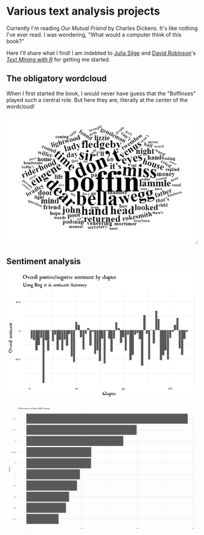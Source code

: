 # Various text analysis projects

Currently I'm reading *Our Mutual Friend* by Charles Dickens. It's like nothing I've ever read. I was wondering, "What would a computer think of this book?"

Here I'll share what I find! I am indebted to [Julia Silge](https://twitter.com/juliasilge) and [David Robinson](https://twitter.com/drob)'s [*Text Mining with R*](https://www.tidytextmining.com/) for getting me started.

## The obligatory wordcloud

When I first started the book, I would never have guess that the "Boffinses" played such a central role. But here they are, literally at the center of the wordcloud!

![](our_mutual_friend/omf_wordcloud.png)

## Sentiment analysis

![](our_mutual_friend/omf_bing1.png)

![](our_mutual_friend/omf_nrc.png)
